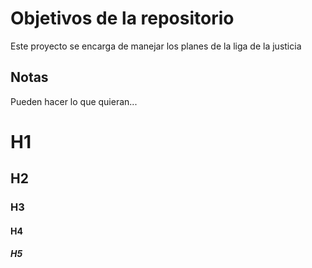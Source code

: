# Objetivos de la repositorio

Este proyecto se encarga de manejar los planes de la liga de la justicia


## Notas
Pueden hacer lo que quieran...

###

# H1
## H2
### H3
#### H4
##### H5
